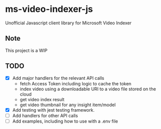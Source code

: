 # ms-video-indexer-js

Unofficial Javascript client library for Microsoft Video Indexer

## Note

This project is a WIP


## TODO

- [X] Add major handlers for the relevant API calls
  - fetch Access Token including logic to cache the token
  - index video using a downloadable URI to a video file stored on the cloud
  - get video index result
  - get video thumbnail for any insight item/model
- [X] Add testing with jest testing framework.
- [ ] Add handlers for other API calls
- [ ] Add examples, including how to use with a .env file

